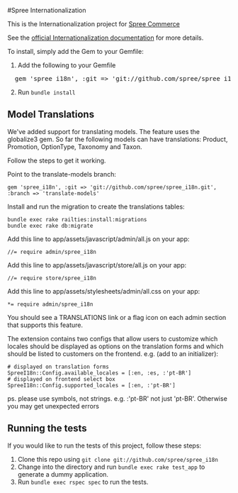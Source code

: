 #Spree Internationalization

This is the Internationalization project for [Spree Commerce](http://spreecommerce.com/)

See the [official Internationalization documentation](http://guides.spreecommerce.com/i18n.html) for more details.

To install, simply add the Gem to your Gemfile:

1. Add the following to your Gemfile
<pre>
  gem 'spree_i18n', :git => 'git://github.com/spree/spree_i18n.git'
</pre>

2. Run `bundle install`

## Model Translations

We've added support for translating models. The feature uses the globalize3 gem.
So far the following models can have translations: Product, Promotion, OptionType, Taxonomy and Taxon.

Follow the steps to get it working.

Point to the translate-models branch:

    gem 'spree_i18n', :git => 'git://github.com/spree/spree_i18n.git', :branch => 'translate-models'

Install and run the migration to create the translations tables:

    bundle exec rake railties:install:migrations
    bundle exec rake db:migrate

Add this line to app/assets/javascript/admin/all.js on your app:

    //= require admin/spree_i18n

Add this line to app/assets/javascript/store/all.js on your app:

    //= require store/spree_i18n

Add this line to app/assets/stylesheets/admin/all.css on your app:

    *= require admin/spree_i18n

You should see a TRANSLATIONS link or a flag icon on each admin section that
supports this feature.

The extension contains two configs that allow users to customize which locales
should be displayed as options on the translation forms and which should be
listed to customers on the frontend. e.g. (add to an initializer):

    # displayed on translation forms
    SpreeI18n::Config.available_locales = [:en, :es, :'pt-BR']
    # displayed on frontend select box
    SpreeI18n::Config.supported_locales = [:en, :'pt-BR']

ps. please use symbols, not strings. e.g. :'pt-BR' not just 'pt-BR'. Otherwise
you may get unexpected errors

## Running the tests 

If you would like to run the tests of this project, follow these steps:

1. Clone this repo using `git clone git://github.com/spree/spree_i18n`
2. Change into the directory and run `bundle exec rake test_app` to generate a dummy application.
3. Run `bundle exec rspec spec` to run the tests.
